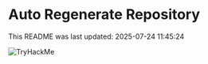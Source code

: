 # Auto Regenerate Repository

This README was last updated: 2025-07-24 11:45:24

 ![TryHackMe](https://tryhackme.com/badge/533634)